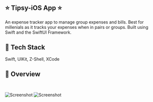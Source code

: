 ## ⭐ Tipsy-iOS App ⭐

An expense tracker app to manage group expenses and bills. Best for millenials as it tracks your expenses when in pairs or groups. Built using Swift and the SwiftUI Framework.

## 📌 Tech Stack

Swift, UIKit, Z-Shell, XCode



## 📌 Overview

<br>

![Screenshot](.tipsy1.png?raw=true "Template Screenshot")
![Screenshot](.tipsy2.png?raw=true "Template Screenshot")




